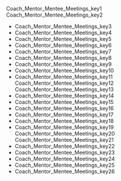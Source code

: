 Coach_Mentor_Mentee_Meetings_key1
Coach_Mentor_Mentee_Meetings_key2
- Coach_Mentor_Mentee_Meetings_key3
- Coach_Mentor_Mentee_Meetings_key4
- Coach_Mentor_Mentee_Meetings_key5
- Coach_Mentor_Mentee_Meetings_key6
- Coach_Mentor_Mentee_Meetings_key7
- Coach_Mentor_Mentee_Meetings_key8
- Coach_Mentor_Mentee_Meetings_key9
- Coach_Mentor_Mentee_Meetings_key10
- Coach_Mentor_Mentee_Meetings_key11
Coach_Mentor_Mentee_Meetings_key12
Coach_Mentor_Mentee_Meetings_key13
- Coach_Mentor_Mentee_Meetings_key14
- Coach_Mentor_Mentee_Meetings_key15
- Coach_Mentor_Mentee_Meetings_key16
- Coach_Mentor_Mentee_Meetings_key17
- Coach_Mentor_Mentee_Meetings_key18
- Coach_Mentor_Mentee_Meetings_key19
Coach_Mentor_Mentee_Meetings_key20
Coach_Mentor_Mentee_Meetings_key21
- Coach_Mentor_Mentee_Meetings_key22
- Coach_Mentor_Mentee_Meetings_key23
- Coach_Mentor_Mentee_Meetings_key24
- Coach_Mentor_Mentee_Meetings_key25
- Coach_Mentor_Mentee_Meetings_key26
